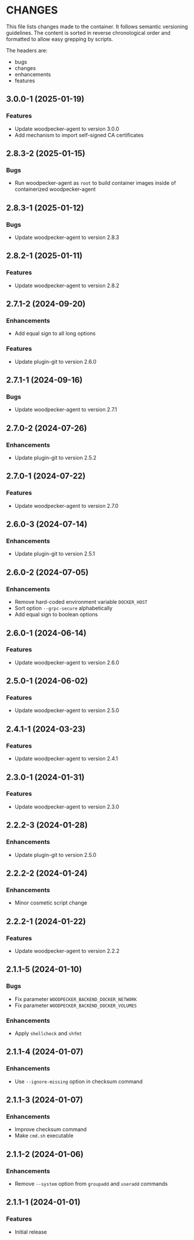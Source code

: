 # CHANGES

This file lists changes made to the container. It follows semantic versioning
guidelines. The content is sorted in reverse chronological order and formatted
to allow easy grepping by scripts.

The headers are:
- bugs
- changes
- enhancements
- features

## 3.0.0-1 (2025-01-19)

### Features

- Update woodpecker-agent to version 3.0.0
- Add mechanism to import self-signed CA certificates

## 2.8.3-2 (2025-01-15)

### Bugs

- Run woodpecker-agent as `root` to build container images inside of containerized woodpecker-agent

## 2.8.3-1 (2025-01-12)

### Bugs

- Update woodpecker-agent to version 2.8.3

## 2.8.2-1 (2025-01-11)

### Features

- Update woodpecker-agent to version 2.8.2

## 2.7.1-2 (2024-09-20)

### Enhancements

- Add equal sign to all long options

### Features

- Update plugin-git to version 2.6.0

## 2.7.1-1 (2024-09-16)

### Bugs

- Update woodpecker-agent to version 2.7.1

## 2.7.0-2 (2024-07-26)

### Enhancements

- Update plugin-git to version 2.5.2

## 2.7.0-1 (2024-07-22)

### Features

- Update woodpecker-agent to version 2.7.0

## 2.6.0-3 (2024-07-14)

### Enhancements

- Update plugin-git to version 2.5.1

## 2.6.0-2 (2024-07-05)

### Enhancements

- Remove hard-coded environment variable `DOCKER_HOST`
- Sort option `--grpc-secure` alphabetically
- Add equal sign to boolean options

## 2.6.0-1 (2024-06-14)

### Features

- Update woodpecker-agent to version 2.6.0

## 2.5.0-1 (2024-06-02)

### Features

- Update woodpecker-agent to version 2.5.0

## 2.4.1-1 (2024-03-23)

### Features

- Update woodpecker-agent to version 2.4.1

## 2.3.0-1 (2024-01-31)

### Features

- Update woodpecker-agent to version 2.3.0

## 2.2.2-3 (2024-01-28)

### Enhancements

- Update plugin-git to version 2.5.0

## 2.2.2-2 (2024-01-24)

### Enhancements

- Minor cosmetic script change

## 2.2.2-1 (2024-01-22)

### Features

- Update woodpecker-agent to version 2.2.2

## 2.1.1-5 (2024-01-10)

### Bugs

- Fix parameter `WOODPECKER_BACKEND_DOCKER_NETWORK`
- Fix parameter `WOODPECKER_BACKEND_DOCKER_VOLUMES`

### Enhancements

- Apply `shellcheck` and `shfmt`

## 2.1.1-4 (2024-01-07)

### Enhancements

- Use `--ignore-missing` option in checksum command

## 2.1.1-3 (2024-01-07)

### Enhancements

- Improve checksum command
- Make `cmd.sh` executable

## 2.1.1-2 (2024-01-06)

### Enhancements

- Remove `--system` option from `groupadd` and `useradd` commands

## 2.1.1-1 (2024-01-01)

### Features

- Initial release

